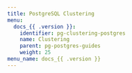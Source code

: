 ```yaml
---
title: PostgreSQL Clustering
menu:
  docs_{{ .version }}:
    identifier: pg-clustering-postgres
    name: Clustering
    parent: pg-postgres-guides
    weight: 25
menu_name: docs_{{ .version }}
---
```

